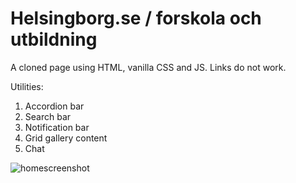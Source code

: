 # Helsingborg.se / forskola och utbildning
A cloned page using HTML, vanilla CSS and JS. Links do not work.

Utilities:
1. Accordion bar
2. Search bar
3. Notification bar
4. Grid gallery content
5. Chat

![homescreenshot](https://user-images.githubusercontent.com/56375291/113320637-00ae0b80-9313-11eb-928b-0648966dd82f.jpeg)
